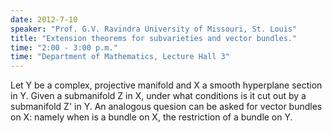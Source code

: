 ```yaml
---
date: 2012-7-10
speaker: "Prof. G.V. Ravindra University of Missouri, St. Louis"
title: "Extension theorems for subvarieties and vector bundles."
time: "2:00 - 3:00 p.m." 
time: "Department of Mathematics, Lecture Hall 3"
---
```

Let Y be a complex, projective manifold and  X  a smooth
hyperplane section in  Y.  Given a submanifold Z in X, under what
conditions is it cut out by a submanifold Z' in Y. An analogous quesion
can be asked for vector bundles on X: namely when is a bundle on X, the
restriction of a bundle on Y.
